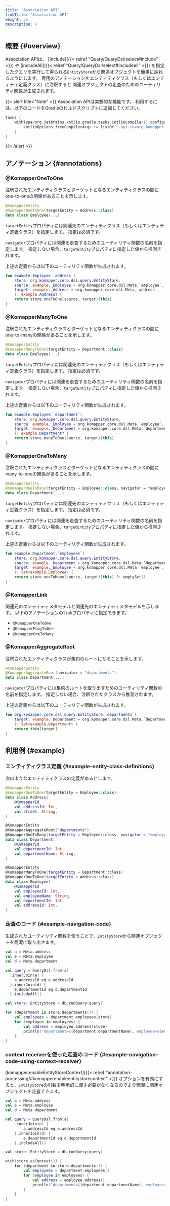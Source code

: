 ```yaml
---
title: "Association API"
linkTitle: "Association API"
weight: 35
description: >
---
```


## 概要 {#overview}

Association APIは、 [include]({{< relref "Query/QueryDsl/select#include" >}})
や [includeAll]({{< relref "Query/QueryDsl/select#includeall" >}})
を指定したクエリを実行して得られる`EntityStore`から関連オブジェクトを簡単に辿れるようにします。
専用のアノテーションをエンティティクラス（もしくはエンティティ定義クラス）に注釈すると
関連オブジェクトの走査のためのユーティリティ関数が生成されます。

{{< alert title="Note" >}}
Association APIは実験的な機能です。
利用するには、以下のコードをGradleのビルドスクリプトに追加してください。

```kotlin
tasks {
    withType<org.jetbrains.kotlin.gradle.tasks.KotlinCompile>().configureEach {
        kotlinOptions.freeCompilerArgs += listOf("-opt-in=org.komapper.annotation.KomapperExperimentalAssociation")
    }
}
```
{{< /alert >}}


## アノテーション {#annotations}

### @KomapperOneToOne

注釈されたエンティティクラスとターゲットとなるエンティティクラスの間にone-to-oneの関係があることを示します。

```kotlin
@KomapperEntity
@KomapperOneToOne(targetEntity = Address::class)
data class Employee(...)
```

`targetEntity`プロパティには関連先のエンティティクラス（もしくはエンティティ定義クラス）を指定します。
指定は必須です。

`navigator`プロパティには関連を走査するためのユーティリティ関数の名前を指定します。
指定しない場合、`targetEntity`プロパティに指定した値から推測されます。

上述の定義からは以下のユーティリティ関数が生成されます。

```kotlin
fun example.Employee.`address`(
    store: org.komapper.core.dsl.query.EntityStore,
    source: example._Employee = org.komapper.core.dsl.Meta.`employee`,
    target: example._Address = org.komapper.core.dsl.Meta.`address`,
    ): example.Address? {
    return store.oneToOne(source, target)[this]
}
```

### @KomapperManyToOne

注釈されたエンティティクラスとターゲットとなるエンティティクラスの間にone-to-manyの関係があることを示します。

```kotlin
@KomapperEntity
@KomapperManyToOne(targetEntity = Department::class)
data class Employee(...)
```

`targetEntity`プロパティには関連先のエンティティクラス（もしくはエンティティ定義クラス）を指定します。
指定は必須です。

`navigator`プロパティには関連を走査するためのユーティリティ関数の名前を指定します。
指定しない場合、`targetEntity`プロパティに指定した値から推測されます。

上述の定義からは以下のユーティリティ関数が生成されます。

```kotlin
fun example.Employee.`department`(
    store: org.komapper.core.dsl.query.EntityStore,
    source: example._Employee = org.komapper.core.dsl.Meta.`employee`,
    target: example._Department = org.komapper.core.dsl.Meta.`department`,
    ): example.Department? {
    return store.manyToOne(source, target)[this]
}
```

### @KomapperOneToMany

注釈されたエンティティクラスとターゲットとなるエンティティクラスの間にmany-to-oneの関係があることを示します。

```kotlin
@KomapperEntity
@KomapperOneToMany(targetEntity = Employee::class, navigator = "employees")
data class Department(...)
```

`targetEntity`プロパティには関連先のエンティティクラス（もしくはエンティティ定義クラス）を指定します。
指定は必須です。

`navigator`プロパティには関連を走査するためのユーティリティ関数の名前を指定します。
指定しない場合、`targetEntity`プロパティに指定した値から推測されます。

上述の定義からは以下のユーティリティ関数が生成されます。

```kotlin
fun example.Department.`employees`(
    store: org.komapper.core.dsl.query.EntityStore,
    source: example._Department = org.komapper.core.dsl.Meta.`department`,
    target: example._Employee = org.komapper.core.dsl.Meta.`employee`,
    ): Set<example.Employee> {
    return store.oneToMany(source, target)[this] ?: emptySet()
}
```

### @KomapperLink

関連元のエンティティメタモデルと関連先のエンティティメタモデルを示します。
以下のアノテーションの`link`プロパティに指定できます。

- `@KomapperOneToOne`
- `@KomapperManyToOne`
- `@KomapperOneToMany`

### @KomapperAggregateRoot

注釈されたエンティティクラスが集約のルートになることを示します。

```kotlin
@KomapperEntity
@KomapperAggregateRoot(navigator = "departments")
data class Department(...)
```

`navigator`プロパティには集約のルートを取り出すためのユーティリティ関数の名前を指定します。
指定しない場合、注釈されたクラスから推測されます。

上述の定義からは以下のユーティリティ関数が生成されます。

```kotlin
fun org.komapper.core.dsl.query.EntityStore.`departments`(
    target: example._Department = org.komapper.core.dsl.Meta.`department`,
    ): Set<example.Department> {
    return this[target]
}
```

## 利用例 {#example}

### エンティティクラス定義 {#example-entity-class-definitions}

次のようなエンティティクラスの定義があるとします。

```kotlin
@KomapperEntity
@KomapperOneToOne(targetEntity = Employee::class)
data class Address(
    @KomapperId
    val addressId: Int,
    val street: String,
)

@KomapperEntity
@KomapperAggregateRoot("departments")
@KomapperOneToMany(targetEntity = Employee::class, navigator = "employees")
data class Department(
    @KomapperId
    val departmentId: Int,
    val departmentName: String,
)

@KomapperEntity
@KomapperManyToOne(targetEntity = Department::class)
@KomapperOneToOne(targetEntity = Address::class)
data class Employee(
    @KomapperId
    val employeeId: Int,
    val employeeName: String,
    val departmentId: Int,
    val addressId: Int,
)
```

### 走査のコード {#example-navigation-code}

生成されたユーティリティ関数を使うことで、`EntityStore`から関連オブジェクトを簡潔に取り出せます。

```kotlin
val a = Meta.address
val e = Meta.employee
val d = Meta.department

val query = QueryDsl.from(a)
  .innerJoin(e) {
    a.addressId eq e.addressId
  }.innerJoin(d) {
    e.departmentId eq d.departmentId
  }.includeAll()

val store: EntityStore = db.runQuery(query)

for (department in store.departments()) {
    val employees = department.employees(store)
    for (employee in employees) {
        val address = employee.address(store)
        println("department=${department.departmentName}, employee=${employee.employeeName}, address=${address?.street}")
    }
}
```

### context receiverを使った走査のコード {#example-navigation-code-using-context-receiver}

[komapper.enableEntityStoreContext]({{< relref "annotation-processing/#komapperenableentitystorecontext" >}})
オプションを有効にすると、`EntityStore`の引数を明示的に渡す必要がなくなるのでより簡潔に関連オブジェクトを走査できます。

```kotlin
val a = Meta.address
val e = Meta.employee
val d = Meta.department

val query = QueryDsl.from(a)
    .innerJoin(e) {
        a.addressId eq e.addressId
    }.innerJoin(d) {
        e.departmentId eq d.departmentId
    }.includeAll()

val store: EntityStore = db.runQuery(query)

with(store.asContext()) {
    for (department in store.departments()) {
        val employees = department.employees()
        for (employee in employees) {
            val address = employee.address()
            println("department=${department.departmentName}, employee=${employee.employeeName}, address=${address?.street}")
        }
    }
}
```
